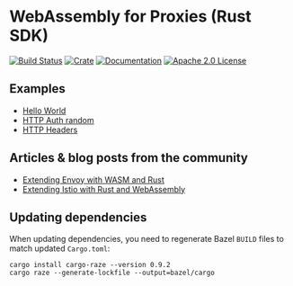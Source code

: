 # WebAssembly for Proxies (Rust SDK)

[![Build Status][build-badge]][build-link]
[![Crate][crate-badge]][crate-link]
[![Documentation][docs-badge]][docs-link]
[![Apache 2.0 License][license-badge]][license-link]


[build-badge]: https://github.com/proxy-wasm/proxy-wasm-rust-sdk/workflows/Rust/badge.svg?branch=master
[build-link]: https://github.com/proxy-wasm/proxy-wasm-rust-sdk/actions?query=workflow%3ARust+branch%3Amaster
[crate-badge]: https://img.shields.io/crates/v/proxy-wasm.svg
[crate-link]: https://crates.io/crates/proxy-wasm
[docs-badge]: https://docs.rs/proxy-wasm/badge.svg
[docs-link]: https://docs.rs/proxy-wasm
[license-badge]: https://img.shields.io/github/license/proxy-wasm/proxy-wasm-rust-sdk
[license-link]: https://github.com/proxy-wasm/proxy-wasm-rust-sdk/blob/master/LICENSE

## Examples

+ [Hello World](./examples/hello_world.rs)
+ [HTTP Auth random](./examples/http_auth_random.rs)
+ [HTTP Headers](./examples/http_headers.rs)

## Articles & blog posts from the community

+ [Extending Envoy with WASM and Rust](https://antweiss.com/blog/extending-envoy-with-wasm-and-rust/)
+ [Extending Istio with Rust and WebAssembly](https://blog.red-badger.com/extending-istio-with-rust-and-webassembly)

## Updating dependencies

When updating dependencies, you need to regenerate Bazel `BUILD` files to match updated `Cargo.toml`:
```
cargo install cargo-raze --version 0.9.2
cargo raze --generate-lockfile --output=bazel/cargo
```
